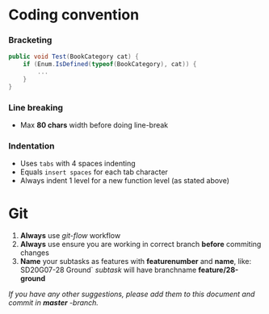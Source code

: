 # Coding convention
### Bracketing

```csharp
public void Test(BookCategory cat) {
	if (Enum.IsDefined(typeof(BookCategory), cat)) {
		...
	}
}

```

### Line breaking
* Max **80 chars** width before doing line-break

### Indentation
* Uses `tabs` with 4 spaces indenting
* Equals `insert spaces` for each tab character
* Always indent 1 level for a new function level (as stated above)

# Git
1. **Always** use *git-flow* workflow
1. **Always** use ensure you are working in correct branch **before** commiting changes
1. **Name** your subtasks as features with **featurenumber** and **name**, like:
    SD20G07-28 Ground` *subtask* will have branchname **feature/28-ground**


*If you have any other suggestions, please add them to this document and commit in* ***master*** *-branch.*
